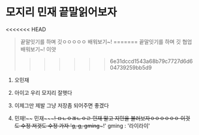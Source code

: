# 모지리 민재 끝말읽어보자

<<<<<<< HEAD
> 끝말잇기를 하며 깃ㅇㅇㅇㅇㅇ 배워보기~!
=======
> 끝말잇기를 하며 깃 협업 배워보기~! 이얏
>>>>>>> 6e31dccd1543a68b79c7727d6d604739259bb5d9

1. 오민재

3. 아이고 우리 모지리 잘햇다
4. 이제그만
제발 그냥 저장좀 되어주면 좋겠다
5. 민재!~~ 민재~~~~~!
ㅁㄴㅇㄻㄴㅇㄹ
민재 말고 지민을 불러보자ㅇㅇㅇㅇㅇㅇ
이것도 수정
저것도 수정 가자
'g, g, gming~~~!'
gming : '라이라이'